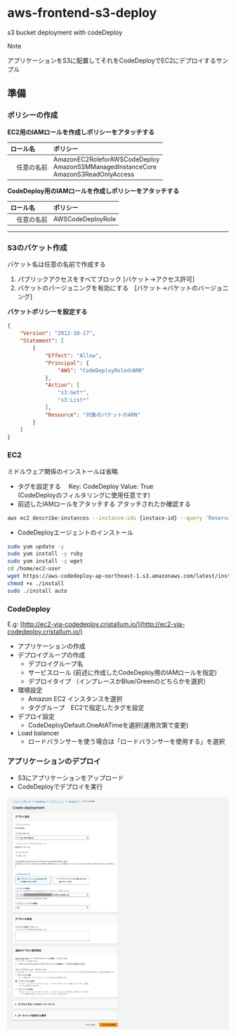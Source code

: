 # aws-frontend-s3-deploy

s3 bucket deployment with codeDeploy

> [!NOTE]
> 
> アプリケーションをS3に配置してそれをCodeDeployでEC2にデプロイするサンプル

## 準備

### ポリシーの作成
**EC2用のIAMロールを作成しポリシーをアタッチする**

| ロール名 | ポリシー |
|:----- |:----- |
|　任意の名前 | AmazonEC2RoleforAWSCodeDeploy <br>AmazonSSMManagedInstanceCore <br>AmazonS3ReadOnlyAccess  |

**CodeDeploy用のIAMロールを作成しポリシーをアタッチする**

| ロール名 | ポリシー |
|:----- |:----- |
|　任意の名前 | AWSCodeDeployRole |
---
### S3のバケット作成
バケット名は任意の名前で作成する
1. パブリックアクセスをすべてブロック [バケット→アクセス許可]
2. バケットのバージョニングを有効にする　[バケット→バケットのバージョニング]

**バケットポリシーを設定する**

```json
{
    "Version": "2012-10-17",
    "Statement": [
        {
            "Effect": "Allow",
            "Principal": {
                "AWS": "CodeDeployRoleのARN"
            },
            "Action": [
                "s3:Get*",
                "s3:List*"
            ],
            "Resource": "対象のバケットのARN"
        }
    ]
}
```

### EC2
ミドルウェア関係のインストールは省略

- タグを設定する　
Key: CodeDeploy Value: True <br>(CodeDeployのフィルタリングに使用任意です)
- 前述したIAMロールをアタッチする
アタッチされたか確認する
```bash
aws ec2 describe-instances --instance-ids {instace-id} --query 'Reservations[].Instances[].IamInstanceProfile.Arn'
```
- CodeDeployエージェントのインストール
```bash
sudo yum update -y
sudo yum install -y ruby
sudo yum install -y wget
cd /home/ec2-user
wget https://aws-codedeploy-ap-northeast-1.s3.amazonaws.com/latest/install
chmod +x ./install
sudo ./install auto
```


### CodeDeploy

E.g: [http://ec2-via-codedeploy.cristallum.io/](http://ec2-via-codedeploy.cristallum.io/)

- アプリケーションの作成
- デプロイグループの作成
    - デプロイグループ名
    - サービスロール (前述に作成したCodeDeploy用のIAMロールを指定)
    - デプロイタイプ （インプレースかBlue/Greenのどちらかを選択）
- 環境設定
    - Amazon EC2 インスタンスを選択
    - タググループ　EC2で指定したタグを設定
- デプロイ設定
    - CodeDeployDefault.OneAtATimeを選択(運用次第で変更)
- Load balancer
  - ロードバランサーを使う場合は「ロードバランサーを使用する」を選択

### アプリケーションのデプロイ
- S3にアプリケーションをアップロード
- CodeDeployでデプロイを実行

![デプロイの設定](img/ss.png)


